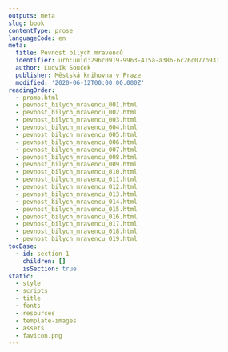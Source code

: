 ```yaml
---
outputs: meta
slug: book
contentType: prose
languageCode: en
meta:
  title: Pevnost bílých mravenců
  identifier: urn:uuid:296c0919-9963-415a-a386-6c26c077b931
  author: Ludvík Souček
  publisher: Městská knihovna v Praze
  modified: '2020-06-12T00:00:00.000Z'
readingOrder:
  - promo.html
  - pevnost_bilych_mravencu_001.html
  - pevnost_bilych_mravencu_002.html
  - pevnost_bilych_mravencu_003.html
  - pevnost_bilych_mravencu_004.html
  - pevnost_bilych_mravencu_005.html
  - pevnost_bilych_mravencu_006.html
  - pevnost_bilych_mravencu_007.html
  - pevnost_bilych_mravencu_008.html
  - pevnost_bilych_mravencu_009.html
  - pevnost_bilych_mravencu_010.html
  - pevnost_bilych_mravencu_011.html
  - pevnost_bilych_mravencu_012.html
  - pevnost_bilych_mravencu_013.html
  - pevnost_bilych_mravencu_014.html
  - pevnost_bilych_mravencu_015.html
  - pevnost_bilych_mravencu_016.html
  - pevnost_bilych_mravencu_017.html
  - pevnost_bilych_mravencu_018.html
  - pevnost_bilych_mravencu_019.html
tocBase:
  - id: section-1
    children: []
    isSection: true
static:
  - style
  - scripts
  - title
  - fonts
  - resources
  - template-images
  - assets
  - favicon.png
---
```

